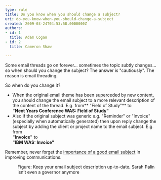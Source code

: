 ```yaml
---
type: rule
title: Do you know when you should change a subject?
uri: do-you-know-when-you-should-change-a-subject
created: 2009-03-24T04:53:58.0000000Z
authors:
- id: 1
  title: Adam Cogan
- id: 2
  title: Cameron Shaw

---
```



Some email threads go on forever... sometimes the topic subtly changes... so when should you change the subject? The answer is "cautiously". The reason is email threading.

So when do you change it?

- When the original email theme has been superceded by new content, you should change the email subject to a more relevant description of the content of the thread.
 E.g. from** "Field of Study"**
 to <br>      **"Next Years Conference WAS: Field of Study"**
- Also if the original subject was generic e.g. "Reminder" or "Invoice" (especially when automatically generated) then upon reply change the subject by adding the client or project name to the email subject.
 E.g. from <br>      **"Invoice"**
 to <br>      **"IBM WAS: Invoice"**


Remember, never forget the     [importance of a good email subject](/Pages/ImportanceOfAGoodSubject.aspx "Realize the Importance of a Good Email Subject") in improving communications.
<dl class="image"><dt><img src="/PublishingImages/SarahPalin.jpg" alt=""></dt><dd>Figure&#58; Keep your email subject description up-to-date. Sarah Palin isn’t even a governor anymore</dd></dl>​   
